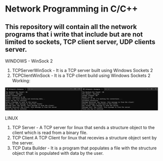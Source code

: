 # Network Programming in C/C++ 
## This repository will contain all the network programs that i write that include but are not limited to sockets, TCP client server, UDP clients server.


WINDOWS - WinSock 2
1. TCPServerWinSock - It is a TCP server built using Windows Sockets 2
2. TCPClientWinSock - It is a TCP client build using Windows Sockets 2
Working:

  <img src="resources\tcp_winsoc_client_server.png" width="700" />

LINUX 
1. TCP Server - A TCP server for linux that sends a structure object to the client which is read from a binary file.
2. TCP Client A TCP Client for linux that recevies a structure object sent by the server.
3. TCP Data Builder - It is a program that populates a file with the structure object that is populated with data by the user.

